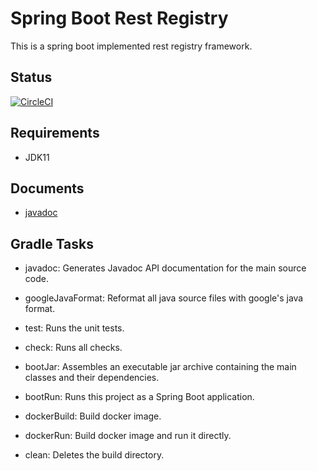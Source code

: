# Spring Boot Rest Registry

This is a spring boot implemented rest registry framework.

## Status

[![CircleCI](https://circleci.com/gh/aguang-xyz/spring-boot-rest-registry/tree/master.svg?style=shield)](https://circleci.com/gh/aguang-xyz/spring-boot-rest-registry/tree/master)

## Requirements

* JDK11

## Documents

* [javadoc](https://aguang-xyz.github.io/spring-boot-rest-registry/docs/javadocs/index.html)

## Gradle Tasks

* javadoc: Generates Javadoc API documentation for the main source code.

* googleJavaFormat: Reformat all java source files with google's java format.

* test: Runs the unit tests.
* check: Runs all checks.

* bootJar: Assembles an executable jar archive containing the main classes and their dependencies.
* bootRun: Runs this project as a Spring Boot application.

* dockerBuild: Build docker image.
* dockerRun: Build docker image and run it directly.

* clean: Deletes the build directory.
